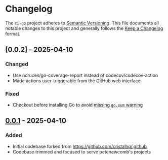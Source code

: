 # Changelog

The `ci-go` project adheres to [Semantic Versioning]. This file documents all
notable changes to this project and generally follows the [Keep a Changelog]
format.

## [0.0.2] - 2025-04-10

### Changed

- Use ncruces/go-coverage-report instead of codecov/codecov-action
- Made actions user-triggerable from the GitHub web interface

### Fixed

- Checkout before installing Go to avoid [missing `go.sum`
  warning](https://github.com/actions/setup-go/issues/427#issuecomment-2273249463)

## [0.0.1] - 2025-04-10

### Added

- Initial codebase forked from https://github.com/cristalhq/.github
- Codebase trimmed and focused to serve petenewcomb's projects

[0.0.1]: https://github.com/petenewcomb/ci-go/releases/tag/v0.0.1
[Keep a Changelog]: https://keepachangelog.com/en/1.1.0/
[Semantic Versioning]: https://semver.org/spec/v2.0.0.html
